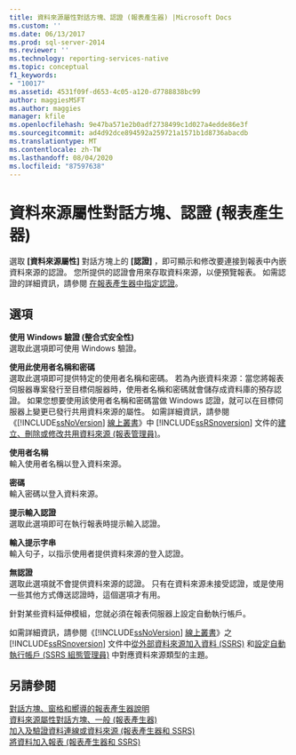 ```yaml
---
title: 資料來源屬性對話方塊、認證 (報表產生器) |Microsoft Docs
ms.custom: ''
ms.date: 06/13/2017
ms.prod: sql-server-2014
ms.reviewer: ''
ms.technology: reporting-services-native
ms.topic: conceptual
f1_keywords:
- "10017"
ms.assetid: 4531f09f-d653-4c05-a120-d7788838bc99
author: maggiesMSFT
ms.author: maggies
manager: kfile
ms.openlocfilehash: 9e47ba571e2b0adf2738499c1d027a4edde86e3f
ms.sourcegitcommit: ad4d92dce894592a259721a1571b1d8736abacdb
ms.translationtype: MT
ms.contentlocale: zh-TW
ms.lasthandoff: 08/04/2020
ms.locfileid: "87597638"
---
```

# <a name="data-source-properties-dialog-box-credentials-report-builder"></a>資料來源屬性對話方塊、認證 (報表產生器)
  選取 **[資料來源屬性]** 對話方塊上的 **[認證]** ，即可顯示和修改要連接到報表中內嵌資料來源的認證。 您所提供的認證會用來存取資料來源，以便預覽報表。 如需認證的詳細資訊，請參閱 [在報表產生器中指定認證](../../2014/reporting-services/specify-credentials-in-report-builder.md)。  
  
## <a name="options"></a>選項  
 **使用 Windows 驗證 (整合式安全性)**  
 選取此選項即可使用 Windows 驗證。  
  
 **使用此使用者名稱和密碼**  
 選取此選項即可提供特定的使用者名稱和密碼。 若為內嵌資料來源：當您將報表伺服器專案發行至目標伺服器時，使用者名稱和密碼就會儲存成資料庫的預存認證。 如果您想要使用該使用者名稱和密碼當做 Windows 認證，就可以在目標伺服器上變更已發行共用資料來源的屬性。 如需詳細資訊，請參閱《[!INCLUDE[ssNoVersion](../includes/ssnoversion-md.md)] [線上叢書](https://go.microsoft.com/fwlink/?linkid=121312)》中 [!INCLUDE[ssRSnoversion](../includes/ssrsnoversion-md.md)] 文件的[建立、刪除或修改共用資料來源 &#40;報表管理員&#41;](../../2014/reporting-services/create-delete-or-modify-a-shared-data-source-report-manager.md)。  
  
 **使用者名稱**  
 輸入使用者名稱以登入資料來源。  
  
 **密碼**  
 輸入密碼以登入資料來源。  
  
 **提示輸入認證**  
 選取此選項即可在執行報表時提示輸入認證。  
  
 **輸入提示字串**  
 輸入句子，以指示使用者提供資料來源的登入認證。  
  
 **無認證**  
 選取此選項就不會提供資料來源的認證。 只有在資料來源未接受認證，或是使用一些其他方式傳送認證時，這個選項才有用。  
  
 針對某些資料延伸模組，您就必須在報表伺服器上設定自動執行帳戶。  
  
 如需詳細資訊，請參閱《[!INCLUDE[ssNoVersion](../includes/ssnoversion-md.md)] [線上叢書](https://go.microsoft.com/fwlink/?linkid=121312)》之 [!INCLUDE[ssRSnoversion](../includes/ssrsnoversion-md.md)] 文件中[從外部資料來源加入資料 &#40;SSRS&#41;](report-data/add-data-from-external-data-sources-ssrs.md) 和[設定自動執行帳戶 &#40;SSRS 組態管理員&#41;](install-windows/configure-the-unattended-execution-account-ssrs-configuration-manager.md) 中對應資料來源類型的主題。  
  
## <a name="see-also"></a>另請參閱  
 [對話方塊、窗格和嚮導的報表產生器說明](../../2014/reporting-services/report-builder-help-for-dialog-boxes-panes-and-wizards.md)   
 [資料來源屬性對話方塊、一般 &#40;報表產生器&#41;](../../2014/reporting-services/data-source-properties-dialog-box-general-report-builder.md)   
 [加入及驗證資料連線或資料來源 &#40;報表產生器和 SSRS&#41;](report-data/add-and-verify-a-data-connection-report-builder-and-ssrs.md)   
 [將資料加入報表 &#40;報表產生器和 SSRS&#41;](report-data/report-datasets-ssrs.md)  
  
  
